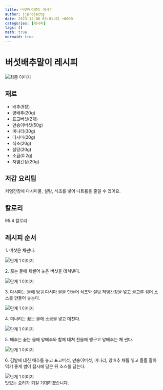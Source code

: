 ```yaml
---
title: 버섯배추말이 레시피
author: jjprojectg
date: 2023-12-06 03:01:01 +0000
categories: [레시피]
tags: []
math: true
mermaid: true
---
```

<meta name="og:type" content="website"/>
<meta charset="UTF-8"/>
<div class="header">
  <h1>버섯배추말이 레시피</h1>
</div>

<div class="container my-4">
  <div class="row">
    <div class="col-12 col-md-6">
      <div class="recipe-image">
        <img src="http://www.foodsafetykorea.go.kr/uploadimg/cook/10_00656_2.png" class="step-image" alt="최종 이미지"/>
      </div>
    </div>
    <div class="col-12 col-md-6">
      <div class="ingredients">
        <h2>재료</h2>
        <ul class="card">
          <li> 배추(5장) </li>
          <li>  양배추(20g) </li>
          <li>  표고버섯(2개) </li>
          <li>  만송이버섯(50g) </li>
          <li> 미나리(30g) </li>
          <li>  다시마(20g) </li>
          <li>  식초(20g) </li>
          <li>  설탕(20g) </li>
          <li>  소금(0.2g) </li>
          <li> 저염간장(20g) </li>
</ul>
      </div>
    </div>
    <div class="col-12 col-md-6">
      <div class="ingredients">
        <h2>저감 요리팁</h2>
        <div class="card"> 
          <p>
            저염간장에 다시마물, 설탕, 식초를 넣어 나트륨을 줄일 수 있어요.
          </p>
        </div>
      </div>
      <div class="ingredients">
        <h2>칼로리</h2>
        <div class="card"> 
          <p>
            95.4 칼로리
          </p>
        </div>
      </div>
    </div>
  </div>

  <h2 class="my-4">레시피 순서</h2>
  <div class="card recipe-card">
    <div class="card-body recipe-step">
      <p class="card-text step-description">1. 버섯은 채썬다.</p>
      <img src="http://www.foodsafetykorea.go.kr/uploadimg/cook/20_00656_1.png" alt="단계 1 이미지" class="step-image"/>
    </div>
  </div>
  <div class="card recipe-card">
    <div class="card-body recipe-step">
      <p class="card-text step-description">2. 끓는 물에 채썰어 놓은 버섯을
데쳐낸다.</p>
      <img src="http://www.foodsafetykorea.go.kr/uploadimg/cook/20_00656_2.png" alt="단계 1 이미지" class="step-image"/>
    </div>
  </div>
  <div class="card recipe-card">
    <div class="card-body recipe-step">
      <p class="card-text step-description">3. 다시마는 물에 담궈 다시마 물을
만들어 식초와 설탕 저염간장을 넣고
골고루 섞어 소스를 만들어 놓는다.</p>
      <img src="http://www.foodsafetykorea.go.kr/uploadimg/cook/20_00656_3.png" alt="단계 1 이미지" class="step-image"/>
    </div>
  </div>
  <div class="card recipe-card">
    <div class="card-body recipe-step">
      <p class="card-text step-description">4. 미나리는 끓는 물에 소금을 넣고
데친다.</p>
      <img src="http://www.foodsafetykorea.go.kr/uploadimg/cook/20_00656_4.png" alt="단계 1 이미지" class="step-image"/>
    </div>
  </div>
  <div class="card recipe-card">
    <div class="card-body recipe-step">
      <p class="card-text step-description">5. 배추는 끓는 물에 양배추와 함께 데쳐
찬물에 헹구고 양배추는 채 썬다.</p>
      <img src="http://www.foodsafetykorea.go.kr/uploadimg/cook/20_00656_5.png" alt="단계 1 이미지" class="step-image"/>
    </div>
  </div>
  <div class="card recipe-card">
    <div class="card-body recipe-step">
      <p class="card-text step-description">6. 김발에 데친 배추를 놓고 표고버섯,
만송이버섯, 미나리, 양배추 채를 넣고
돌돌 말아 먹기 좋게 썰어 접시에 담은
뒤 소스를 담는다.</p>
      <img src="http://www.foodsafetykorea.go.kr/uploadimg/cook/20_00656_6.png" alt="단계 1 이미지" class="step-image"/>
    </div>
  </div>

</div>
맛있는 요리가 되길 기대하겠습니다.
